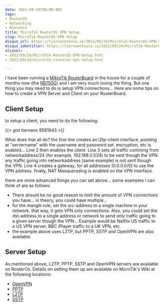 ```yaml
---
date: 2012-09-24T00:00:00Z
tags:
- RouterOS
- Networking
- Mikrotik
title: MicroTik RouterOS VPN Setup
slug: MicroTik-RouterOS-VPN-Setup
disqus_url: https://tiernanotoole.ie/2012/09/24/MicroTik-RouterOS-VPN-Setup.html
disqus_identifier: https://tiernanotoole.ie/2012/09/24/MicroTik-RouterOS-VPN-Setup.html
aliases:
- 2012/09/24/MicroTik-RouterOS-VPN-Setup.html
- 2012/09/24/microtik-routeros-vpn-setup.html

---
```

 
 
 
 
 
 
 

I have been running a [MikroTik RouterBoard][1] in the house for a couple of months now (the [RB750G][2]) and I am very much loving the thing. But one thing you may need to do is setup VPN connections... Here are some tips on how to create a VPN Server and Client on your RouterBoard.

## Client Setup

to setup a client, you need to do the following:

{{< gist tiernano 8581643 >}}


What does that all do? the first line creates an l2tp-client interface, pointing at "servername" with the username and password set. encryption, etc is enabled... Line 2 then enables the client. Line 3 sets all traffic comming from networkaddress/24 (for example, 192.168.0.1/24) to be sent though the VPN. any traffic going into networkaddress (same example) is not sent though the VPN. Line 4 creates a gateway, for all addresses (0.0.0.0/0) to use the VPN address. finally, NAT Masquerading is enabled on the VPN interface.

there are more advanced things you can set above... some examples I can think of are as follows:


* There should be no good reason to limit the amount of VPN connections you have... in theory, you could have multiple...
* for the mangle rule, set the src-address to a single machine in your network. that way, it gets VPN only connections. Also, you could set the dst-address to a single address or network to send only traffic going to a given server though the VPN... Example would be Netflix US traffic to a US VPN server, BBC iPlayer traffic to a UK VPN, etc.
* the example above uses L2TP, but PPTP, SSTP and OpenVPN are also available.

## Server Setup

As mentioned above, L2TP, PPTP, SSTP and OpenVPN servers are available on RouterOs. Details on setting them up are available on MicroTik's Wiki at the following locations:

* [OpenVPN][3]
* [PPTP][4]
* [L2TP][5]
* [SSTP][6]

[1]:http://www.routerboard.com
[2]:http://www.routerboard.com/RB750G
[3]:http://wiki.mikrotik.com/wiki/Manual:Interface/OVPN
[4]:http://wiki.mikrotik.com/wiki/Manual:Interface/PPTP
[5]:http://wiki.mikrotik.com/wiki/Manual:Interface/L2TP
[6]:http://wiki.mikrotik.com/wiki/Manual:Interface/SSTP
